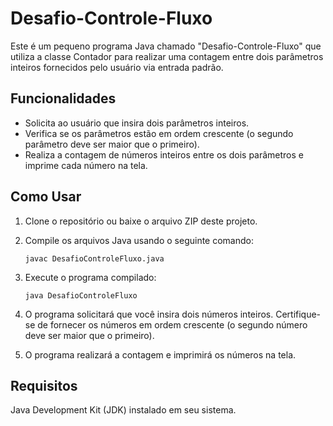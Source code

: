 # Desafio-Controle-Fluxo

Este é um pequeno programa Java chamado "Desafio-Controle-Fluxo" que utiliza a classe Contador para realizar uma contagem entre dois parâmetros inteiros fornecidos pelo usuário via entrada padrão.

## Funcionalidades

- Solicita ao usuário que insira dois parâmetros inteiros.
- Verifica se os parâmetros estão em ordem crescente (o segundo parâmetro deve ser maior que o primeiro).
- Realiza a contagem de números inteiros entre os dois parâmetros e imprime cada número na tela.

## Como Usar

1. Clone o repositório ou baixe o arquivo ZIP deste projeto.

2. Compile os arquivos Java usando o seguinte comando:

   ```shell
   javac DesafioControleFluxo.java

3. Execute o programa compilado:

    ```shell
    java DesafioControleFluxo

4. O programa solicitará que você insira dois números inteiros. Certifique-se de fornecer os números em ordem crescente (o segundo número deve ser maior que o primeiro).

5. O programa realizará a contagem e imprimirá os números na tela.

## Requisitos
Java Development Kit (JDK) instalado em seu sistema.
